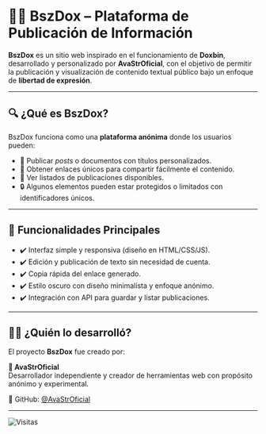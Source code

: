 # 🕵️‍♂️ BszDox – Plataforma de Publicación de Información

**BszDox** es un sitio web inspirado en el funcionamiento de **Doxbin**, desarrollado y personalizado por **AvaStrOficial**, con el objetivo de permitir la publicación y visualización de contenido textual público bajo un enfoque de **libertad de expresión**.

---

## 🔍 ¿Qué es BszDox?

BszDox funciona como una **plataforma anónima** donde los usuarios pueden:

- 📄 Publicar *posts* o documentos con títulos personalizados.
- 🔗 Obtener enlaces únicos para compartir fácilmente el contenido.
- 🧾 Ver listados de publicaciones disponibles.
- 🔒 Algunos elementos pueden estar protegidos o limitados con identificadores únicos.

---

## 🧰 Funcionalidades Principales

- ✔️ Interfaz simple y responsiva (diseño en HTML/CSS/JS).
- ✔️ Edición y publicación de texto sin necesidad de cuenta.
- ✔️ Copia rápida del enlace generado.
- ✔️ Estilo oscuro con diseño minimalista y enfoque anónimo.
- ✔️ Integración con API para guardar y listar publicaciones.

---

## 🧑‍💻 ¿Quién lo desarrolló?

El proyecto **BszDox** fue creado por:

**👤 AvaStrOficial**  
Desarrollador independiente y creador de herramientas web con propósito anónimo y experimental.

🔗 GitHub: [@AvaStrOficial](https://github.com/AvaStrOficial)

---

![Visitas](https://visitor-badge.laobi.icu/badge?page_id=BszDoxing&left_text=Visitas&left_color=%238c8c8c&right_color=%23000000)
